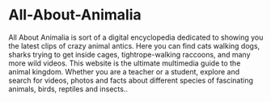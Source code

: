 # All-About-Animalia
 All About Animalia is sort of a digital encyclopedia dedicated to showing you the latest clips of crazy animal antics. Here you can find cats walking dogs, sharks trying to get inside cages, tightrope-walking raccoons, and many more wild videos. This website is the ultimate multimedia guide to the animal kingdom. Whether you are a teacher or a student, explore and search for videos, photos and facts about different species of fascinating animals, birds, reptiles and insects..
